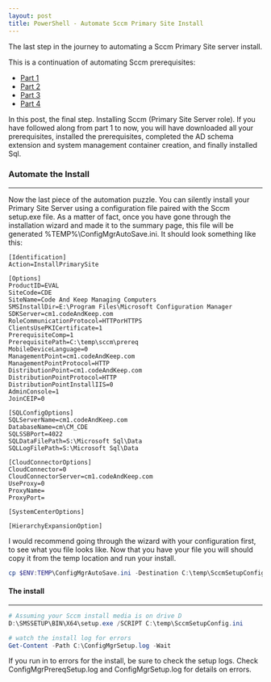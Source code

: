 ```yaml
---
layout: post
title: PowerShell - Automate Sccm Primary Site Install
---
```


<p>
The last step in the journey to automating a Sccm Primary Site server install.
</p>

This is a continuation of automating Sccm prerequisites:
- [Part 1](http://codeandkeep.com/PowerShell-SCCM-Offline-PreRequisites/)
- [Part 2]( http://codeandkeep.com/PowerShell-SCCM-Offline-PreRequisites-Install/)
- [Part 3](http://codeandkeep.com/PowerShell-Sccm-AD-PreRequisites/)
- [Part 4](http://codeandkeep.com/PowerShell-Sccm-AD-PreRequisites-SQL/)

<p>
  In this post, the final step.  
  Installing Sccm (Primary Site Server role). 
  If you have followed along from part 1 to now, 
  you will have downloaded all your prerequisites, 
  installed the prerequisites, 
  completed the AD schema extension and system management container creation, 
  and finally installed Sql.
</p>

### Automate the Install
----

<p>
  Now the last piece of the automation puzzle. 
  You can silently install your Primary Site Server using a 
  configuration file paired with the Sccm setup.exe file.  
  As a matter of fact, 
  once you have gone through the installation wizard and made it to the 
  summary page, 
  this file will be generated %TEMP%\ConfigMgrAutoSave.ini. 
  It should look something like this:
</p>

```
[Identification]
Action=InstallPrimarySite

[Options]
ProductID=EVAL
SiteCode=CDE
SiteName=Code And Keep Managing Computers
SMSInstallDir=E:\Program Files\Microsoft Configuration Manager
SDKServer=cm1.codeAndKeep.com
RoleCommunicationProtocol=HTTPorHTTPS
ClientsUsePKICertificate=1
PrerequisiteComp=1
PrerequisitePath=C:\temp\sccm\prereq
MobileDeviceLanguage=0
ManagementPoint=cm1.codeAndKeep.com
ManagementPointProtocol=HTTP
DistributionPoint=cm1.codeAndKeep.com
DistributionPointProtocol=HTTP
DistributionPointInstallIIS=0
AdminConsole=1
JoinCEIP=0

[SQLConfigOptions]
SQLServerName=cm1.codeAndKeep.com
DatabaseName=cm\CM_CDE
SQLSSBPort=4022
SQLDataFilePath=S:\Microsoft Sql\Data
SQLLogFilePath=S:\Microsoft Sql\Data

[CloudConnectorOptions]
CloudConnector=0
CloudConnectorServer=cm1.codeAndKeep.com
UseProxy=0
ProxyName=
ProxyPort=

[SystemCenterOptions]

[HierarchyExpansionOption]
```

<p>
  I would recommend going through the wizard with your configuration first, 
  to see what you file looks like. 
  Now that you have your file you will should copy it from the temp location 
  and run your install.
</p>

```powershell
cp $ENV:TEMP\ConfigMgrAutoSave.ini -Destination C:\temp\SccmSetupConfig.ini
```

#### The install
----

```powershell
# Assuming your Sccm install media is on drive D
D:\SMSSETUP\BIN\X64\setup.exe /SCRIPT C:\temp\SccmSetupConfig.ini

# watch the install log for errors
Get-Content -Path C:\ConfigMgrSetup.log -Wait
```

<p>
  If you run in to errors for the install, be sure to check the setup logs. 
  Check ConfigMgrPrereqSetup.log and ConfigMgrSetup.log for details on errors.
</p>
